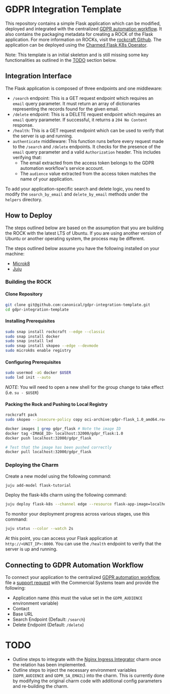 # GDPR Integration Template

This repository contains a simple Flask application which can be modified,
deployed and integrated with the centralized
[GDPR automation workflow](https://github.com/canonical/gdpr-workflows). It also
contains the packaging metadata for creating a ROCK of the Flask application.
For more information on ROCKs, visit the
[rockcraft Github](https://github.com/canonical/rockcraft). The application can
be deployed using the
[Charmed Flask K8s Operator](https://charmhub.io/flask-k8s).

Note: This template is an initial skeleton and is still missing some key
functionalities as outlined in the [TODO](#todo) section below.

## Integration Interface

The Flask application is composed of three endpoints and one middleware:

- `/search` endpoint: This is a GET request endpoint which requires an `email`
  query parameter. It must return an array of dictionaries representing the
  records found for the given email.
- `/delete` endpoint: This is a DELETE request endpoint which requires an
  `email` query parameter. If successful, it returns a `204 No Content`
  response.
- `/health`: This is a GET request endpoint which can be used to verify that the
  server is up and running.
- `authenticate` middleware: This function runs before every request made to the
  `/search` and `/delete` endpoints. It checks for the presence of the `email`
  query parameter and a valid `Authorization` header. This includes verifying
  that:
  - The email extracted from the access token belongs to the GDPR automation
    workflow's service account.
  - The `audience` value extracted from the access token matches the name of
    your application.

To add your application-specific search and delete logic, you need to modify the
`search_by_email` and `delete_by_email` methods under the `helpers` directory.

## How to Deploy

The steps outlined below are based on the assumption that you are building the
ROCK with the latest LTS of Ubuntu. If you are using another version of Ubuntu
or another operating system, the process may be different.

The steps outlined below assume you have the following installed on your
machine:

- [Microk8](https://juju.is/docs/sdk/set-up-your-development-environment#heading--install-microk8s)
- [Juju](https://juju.is/docs/sdk/set-up-your-development-environment#heading--set-up-juju)

### Building the ROCK

#### Clone Repository

```bash
git clone git@github.com:canonical/gdpr-integration-template.git
cd gdpr-integration-template
```

#### Installing Prerequisites

```bash
sudo snap install rockcraft --edge --classic
sudo snap install docker
sudo snap install lxd
sudo snap install skopeo --edge --devmode
sudo microk8s enable registry
```

#### Configuring Prerequisites

```bash
sudo usermod -aG docker $USER
sudo lxd init --auto
```

_NOTE_: You will need to open a new shell for the group change to take effect
(i.e. `su - $USER`)

#### Packing the Rock and Pushing to Local Registry

```bash
rockcraft pack
sudo skopeo --insecure-policy copy oci-archive:gdpr-flask_1.0_amd64.rock docker-daemon:localhost:32000/gdpr_flask:1.0

docker images | grep gdpr_flask # Note the image ID
docker tag <IMAGE_ID> localhost:32000/gdpr_flask:1.0
docker push localhost:32000/gdpr_flask

# Test that the image has been pushed correctly
docker pull localhost:32000/gdpr_flask
```

### Deploying the Charm

Create a new model using the following command:

```bash
juju add-model flask-tutorial
```

Deploy the flask-k8s charm using the following command:

```bash
juju deploy flask-k8s --channel edge --resource flask-app-image=localhost:32000/gdpr_flask
```

To monitor your deployment progress across various stages, use this command:

```bash
juju status --color --watch 2s
```

At this point, you can access your Flask application at `http://<UNIT_IP>:8000`.
You can use the `/health` endpoint to verify that the server is up and running.

## Connecting to GDPR Automation Workflow

To connect your application to the centralized
[GDPR automation workflow](https://github.com/canonical/gdpr-workflows), file a
[support request](https://warthogs.atlassian.net/secure/CreateIssue.jspa?issuetype=10799&pid=10113)
with the Commercial Systems team and provide the following:

- Application name (this must the value set in the `GDPR_AUDIENCE` environment
  variable)
- Contact
- Base URL
- Search Endpoint (Default: `/search`)
- Delete Endpoint (Default: `/delete`)

# TODO

- Outline steps to integrate with the
  [Nginx Ingress Integrator](https://charmhub.io/nginx-ingress-integrator) charm
  once the relation has been implemented.
- Outline steps to inject the necessary environment variables (`GDPR_AUDIENCE`
  and `GDPR_SA_EMAIL`) into the charm. This is currently done by modifying the
  original charm code with additional config parameters and re-building the
  charm.
